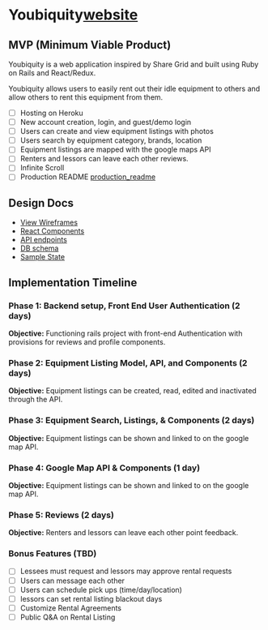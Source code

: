 # Youbiquity[website]

[website]: http://www.youbiquity.io/

## MVP (Minimum Viable Product)

Youbiquity is a web application inspired by Share Grid and built using Ruby on Rails and React/Redux.

Youbiquity allows users to easily rent out their idle equipment to others and allow others to rent this equipment from them.

- [ ] Hosting on Heroku
- [ ] New account creation, login, and guest/demo login
- [ ] Users can create and view equipment listings with photos
- [ ] Users search by equipment category, brands, location
- [ ] Equipment listings are mapped with the google maps API
- [ ] Renters and lessors can leave each other reviews.
- [ ] Infinite Scroll
- [ ] Production README [production_readme](docs/production_readme.md)

## Design Docs
* [View Wireframes][wireframes]
* [React Components][components]
* [API endpoints][api-endpoints]
* [DB schema][schema]
* [Sample State][sample-state]

[wireframes]: docs/wireframes
[components]: docs/component-hierarchy.md
[sample-state]: docs/sample-state.md
[api-endpoints]: docs/api-endpoints.md
[schema]: docs/schema.md

## Implementation Timeline

### Phase 1: Backend setup, Front End User Authentication (2 days)

**Objective:** Functioning rails project with front-end Authentication with provisions for reviews and profile components.

### Phase 2: Equipment Listing Model, API, and Components (2 days)

**Objective:** Equipment listings can be created, read, edited and inactivated through the API.

### Phase 3: Equipment Search, Listings, & Components (2 days)

**Objective:** Equipment listings can be shown and linked to on the google map API.

### Phase 4: Google Map API & Components (1 day)

**Objective:** Equipment listings can be shown and linked to on the google map API.

### Phase 5: Reviews (2 days)

**Objective:** Renters and lessors can leave each other point feedback.

### Bonus Features (TBD)
- [ ] Lessees must request and lessors may approve rental requests
- [ ] Users can message each other
- [ ] Users can schedule pick ups (time/day/location)
- [ ] lessors can set rental listing blackout days
- [ ] Customize Rental Agreements
- [ ] Public Q&A on Rental Listing
